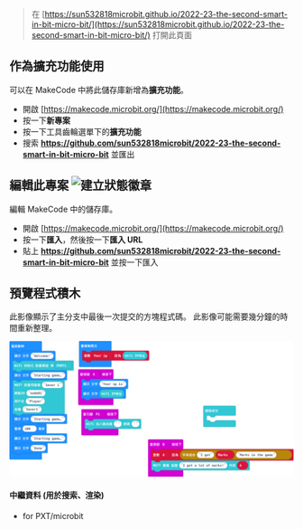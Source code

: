 
> 在 [https://sun532818microbit.github.io/2022-23-the-second-smart-in-bit-micro-bit/](https://sun532818microbit.github.io/2022-23-the-second-smart-in-bit-micro-bit/) 打開此頁面

## 作為擴充功能使用

可以在 MakeCode 中將此儲存庫新增為**擴充功能**。

* 開啟 [https://makecode.microbit.org/](https://makecode.microbit.org/)
* 按一下**新專案**
* 按一下工具齒輪選單下的**擴充功能**
* 搜索 **https://github.com/sun532818microbit/2022-23-the-second-smart-in-bit-micro-bit** 並匯出

## 編輯此專案 ![建立狀態徽章](https://github.com/sun532818microbit/2022-23-the-second-smart-in-bit-micro-bit/workflows/MakeCode/badge.svg)

編輯 MakeCode 中的儲存庫。

* 開啟 [https://makecode.microbit.org/](https://makecode.microbit.org/)
* 按一下**匯入**，然後按一下**匯入 URL**
* 貼上 **https://github.com/sun532818microbit/2022-23-the-second-smart-in-bit-micro-bit** 並按一下匯入

## 預覽程式積木

此影像顯示了主分支中最後一次提交的方塊程式碼。
此影像可能需要幾分鐘的時間重新整理。

![各個程式積木渲染後的視圖](https://github.com/sun532818microbit/2022-23-the-second-smart-in-bit-micro-bit/raw/master/.github/makecode/blocks.png)

#### 中繼資料 (用於搜索、渲染)

* for PXT/microbit
<script src="https://makecode.com/gh-pages-embed.js"></script><script>makeCodeRender("{{ site.makecode.home_url }}", "{{ site.github.owner_name }}/{{ site.github.repository_name }}");</script>
